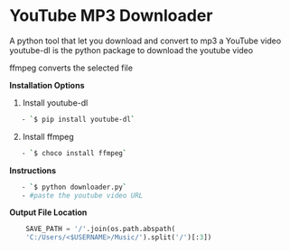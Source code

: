 # YouTube MP3 Downloader

A python tool that let you download and convert to mp3 a YouTube video
youtube-dl is the python package to download the youtube video

ffmpeg converts the selected file

**Installation Options**

1. Install youtube-dl

```bash
   - `$ pip install youtube-dl`
```

2. Install ffmpeg

```bash
   - `$ choco install ffmpeg`
```

**Instructions**

```bash
   - `$ python downloader.py`
   - #paste the youtube video URL
```

**Output File Location**

```python
    SAVE_PATH = '/'.join(os.path.abspath(
    'C:/Users/<$USERNAME>/Music/').split('/')[:3])
```
